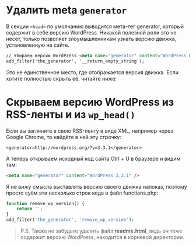 # Удалить meta `generator`

В секции `<head>` по умолчанию выводится мета-тег generator, который содержит в себе версию WordPress. 
Никакой полезной роли это не несет, только позволяет злоумышленникам узнать версию движка, установленную 
на сайте.
  
```html
// Убираем версию WordPress <meta name="generator" content="WordPress 6.1.1" />
add_filter('the_generator', '__return_empty_string');
```

Это не единственное место, где отображается версия движка. Если хотите полностью скрыть её, 
читайте ниже:


# Скрываем версию WordPress из RSS-ленты и из `wp_head()`


Если вы загляните в свою RSS-ленту в виде XML, например через Google Chrome, то найдёте в ней эту строчку:

```
<generator>http://wordpress.org/?v=3.3.1</generator>
```

А теперь открываем исходный код сайта Ctrl + U в браузере и видим там:

```html
<meta name="generator" content="WordPress 3.3.1" />

```
Я не вижу смысла выставлять версию своего движка напоказ, поэтому просто суём эти несколько строк кода в файл functions.php:

```php
function remove_wp_version() {
	return '';
}
add_filter('the_generator', 'remove_wp_version');
```

> P.S. Также не забудьте удалить файл **readme.html**, ведь он тоже содержит версию WordPress, находится в корневой директории.


